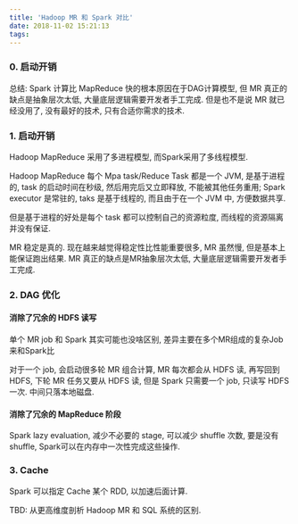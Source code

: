 ```yaml
---
title: 'Hadoop MR 和 Spark 对比'
date: 2018-11-02 15:21:13
tags:
---
```

### 0. 启动开销
总结: Spark 计算比 MapReduce 快的根本原因在于DAG计算模型, 但 MR 真正的缺点是抽象层次太低, 大量底层逻辑需要开发者手工完成. 但是也不是说 MR 就已经没用了, 没有最好的技术, 只有合适你需求的技术.

### 1. 启动开销
Hadoop MapReduce 采用了多进程模型, 而Spark采用了多线程模型. 

Hadoop MapReduce 每个 Mpa task/Reduce Task 都是一个 JVM, 是基于进程的, task 的启动时间在秒级, 然后用完后又立即释放, 不能被其他任务重用; Spark executor 是常驻的, taks 是基于线程的, 而且由于在一个 JVM 中, 方便数据共享.

但是基于进程的好处是每个 task 都可以控制自己的资源粒度, 而线程的资源隔离并没有保证.

 MR 稳定是真的. 现在越来越觉得稳定性比性能重要很多, MR 虽然慢, 但是基本上能保证跑出结果. MR 真正的缺点是MR抽象层次太低, 大量底层逻辑需要开发者手工完成.

### 2. DAG 优化
#### 消除了冗余的 HDFS 读写
单个 MR job 和 Spark 其实可能也没啥区别, 差异主要在多个MR组成的复杂Job来和Spark比

对于一个 job, 会启动很多轮 MR 组合计算, MR 每次都会从 HDFS 读, 再写回到 HDFS, 下轮 MR 任务又要从 HDFS 读, 但是 Spark 只需要一个 job, 只读写 HDFS 一次. 中间只落本地磁盘.

#### 消除了冗余的 MapReduce 阶段

Spark lazy evaluation, 减少不必要的 stage, 可以减少 shuffle 次数, 要是没有 shuffle, Spark可以在内存中一次性完成这些操作.

### 3. Cache
Spark 可以指定 Cache 某个 RDD, 以加速后面计算.

TBD: 从更高维度剖析 Hadoop MR 和 SQL 系统的区别.